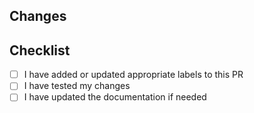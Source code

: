 ## Changes
<!-- Provide a brief description of the changes introduced by this PR -->

## Checklist
<!-- Mark the items with an "x" once completed -->
- [ ] I have added or updated appropriate labels to this PR
- [ ] I have tested my changes
- [ ] I have updated the documentation if needed
